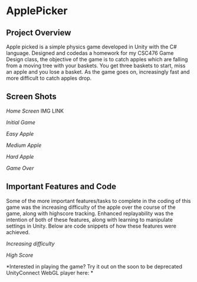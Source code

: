 # ApplePicker

## Project Overview
Apple picked is a simple physics game developed in Unity with the C# language. Designed and codedas a homework for my CSC476 Game Design class,
the objective of the game is to catch apples which are falling from a moving tree with your baskets. You get three baskets to start, miss an apple and you lose a basket.
As the game goes on, increasingly fast and more difficult to catch apples drop.

## Screen Shots

*Home Screen*
IMG LINK

*Initial Game*

*Easy Apple*

*Medium Apple*

*Hard Apple*

*Game Over*

## Important Features and Code

Some of the more important features/tasks to complete in the coding of this game was the increasing difficulty of the apple over the course of the game, along with highscore tracking.
Enhanced replayability was the intention of both of these features, along with learning to manipulate settings in Unity. Below are code snippets of how these features were achieved.

*Increasing difficulty*


*High Score*


*Interested in playing the game? Try it out on the soon to be deprecated UnityConnect WebGL player here: *

